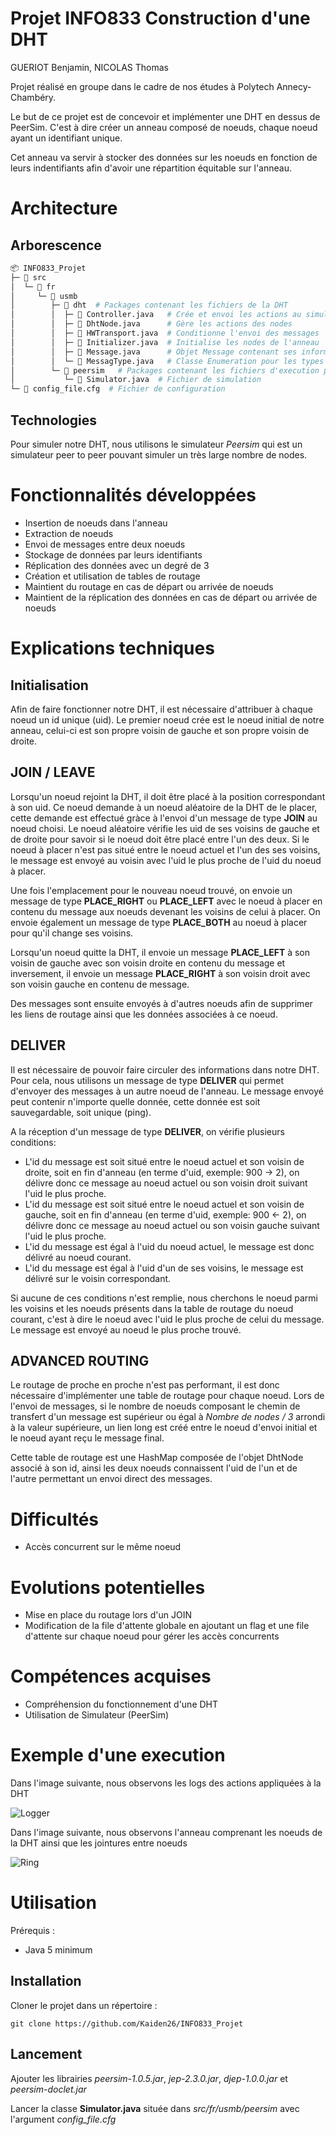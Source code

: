 # Projet INFO833 Construction d'une DHT
GUERIOT Benjamin, NICOLAS Thomas

Projet réalisé en groupe dans le cadre de nos études à Polytech Annecy-Chambéry. 

Le but de ce projet est de concevoir et implémenter une DHT en dessus de PeerSim. C'est à dire créer un anneau composé de noeuds, chaque noeud ayant un identifiant unique.

Cet anneau va servir à stocker des données sur les noeuds en fonction de leurs indentifiants afin d'avoir une répartition équitable sur l'anneau.

# Architecture

## Arborescence

```python
📦 INFO833_Projet
├─ 📁 src
│  └─ 📁 fr
│     └─ 📁 usmb
│        ├─ 📁 dht  # Packages contenant les fichiers de la DHT
│        │  ├─ 📝 Controller.java   # Crée et envoi les actions au simulateur
│        │  ├─ 📝 DhtNode.java      # Gère les actions des nodes
│        │  ├─ 📝 HWTransport.java  # Conditionne l'envoi des messages
│        │  ├─ 📝 Initializer.java  # Initialise les nodes de l'anneau
│        │  ├─ 📝 Message.java      # Objet Message contenant ses informations
│        │  └─ 📝 MessagType.java   # Classe Enumeration pour les types de messages
│        └─ 📁 peersim   # Packages contenant les fichiers d'execution peersim
│           └─ 📝 Simulator.java  # Fichier de simulation
└─ 📝 config_file.cfg  # Fichier de configuration
```

## Technologies

Pour simuler notre DHT, nous utilisons le simulateur *Peersim* qui est un simulateur peer to peer pouvant simuler un très large nombre de nodes.

# Fonctionnalités développées

- Insertion de noeuds dans l'anneau
- Extraction de noeuds
- Envoi de messages entre deux noeuds
- Stockage de données par leurs identifiants
- Réplication des données avec un degré de 3
- Création et utilisation de tables de routage
- Maintient du routage en cas de départ ou arrivée de noeuds
- Maintient de la réplication des données en cas de départ ou arrivée de noeuds

# Explications techniques

## Initialisation

Afin de faire fonctionner notre DHT, il est nécessaire d'attribuer à chaque noeud un id unique (uid). Le premier noeud crée est le noeud initial de notre anneau, celui-ci est son propre voisin de gauche et son propre voisin de droite.

## JOIN / LEAVE

Lorsqu'un noeud rejoint la DHT, il doit être placé à la position correspondant à son uid. Ce noeud demande à un noeud aléatoire de la DHT de le placer, cette demande est effectué gràce à l'envoi d'un message de type **JOIN** au noeud choisi.
Le noeud aléatoire vérifie les uid de ses voisins de gauche et de droite pour savoir si le noeud doit être placé entre l'un des deux. Si le noeud à placer n'est pas situé entre le noeud actuel et l'un des ses voisins, le message est envoyé au voisin avec l'uid le plus proche de l'uid du noeud à placer.

Une fois l'emplacement pour le nouveau noeud trouvé, on envoie un message de type **PLACE_RIGHT** ou **PLACE_LEFT** avec le noeud à placer en contenu du message aux noeuds devenant les voisins de celui à placer. On envoie également un message de type **PLACE_BOTH** au noeud à placer pour qu'il change ses voisins.

Lorsqu'un noeud quitte la DHT, il envoie un message **PLACE_LEFT** à son voisin de gauche avec son voisin droite en contenu du message et inversement, il envoie un message **PLACE_RIGHT** à son voisin droit avec son voisin gauche en contenu de message.

Des messages sont ensuite envoyés à d'autres noeuds afin de supprimer les liens de routage ainsi que les données associées à ce noeud.

## DELIVER

Il est nécessaire de pouvoir faire circuler des informations dans notre DHT. Pour cela, nous utilisons un message de type **DELIVER** qui permet d'envoyer des messages à un autre noeud de l'anneau. Le message envoyé peut contenir n'importe quelle donnée, cette donnée est soit sauvegardable, soit unique (ping).

A la réception d'un message de type **DELIVER**, on vérifie plusieurs conditions: 

- L'id du message est soit situé entre le noeud actuel et son voisin de droite, soit en fin d'anneau (en terme d'uid, exemple: 900 -> 2), on délivre donc ce message au noeud actuel ou son voisin droit suivant l'uid le plus proche.
- L'id du message est soit situé entre le noeud actuel et son voisin de gauche, soit en fin d'anneau (en terme d'uid, exemple: 900 <- 2), on délivre donc ce message au noeud actuel ou son voisin gauche suivant l'uid le plus proche.
- L'id du message est égal à l'uid du noeud actuel, le message est donc délivré au noeud courant.
- L'id du message est égal à l'uid d'un de ses voisins, le message est délivré sur le voisin correspondant.

Si aucune de ces conditions n'est remplie, nous cherchons le noeud parmi les voisins et les noeuds présents dans la table de routage du noeud courant, c'est à dire le noeud avec l'uid le plus proche de celui du message. Le message est envoyé au noeud le plus proche trouvé.

## ADVANCED ROUTING

Le routage de proche en proche n'est pas performant, il est donc nécessaire d'implémenter une table de routage pour chaque noeud. Lors de l'envoi de messages, si le nombre de noeuds composant le chemin de transfert d'un message est supérieur ou égal à *Nombre de nodes / 3* arrondi à la valeur supérieure, un lien long est créé entre le noeud d'envoi initial et le noeud ayant reçu le message final. 

Cette table de routage est une HashMap composée de l'objet DhtNode associé à son id, ainsi les deux noeuds connaissent l'uid de l'un et de l'autre permettant un envoi direct des messages.

# Difficultés

 - Accès concurrent sur le même noeud

# Evolutions potentielles

- Mise en place du routage lors d'un JOIN
- Modification de la file d'attente globale en ajoutant un flag et une file d'attente sur chaque noeud pour gérer les accès concurrents


# Compétences acquises

- Compréhension du fonctionnement d'une DHT
- Utilisation de Simulateur (PeerSim)

# Exemple d'une execution

Dans l'image suivante, nous observons les logs des actions appliquées à la DHT

![Logger](logger.png)

Dans l'image suivante, nous observons l'anneau comprenant les noeuds de la DHT ainsi que les jointures entre noeuds

![Ring](ring.png)

# Utilisation

Prérequis :
- Java 5 minimum

## Installation

Cloner le projet dans un répertoire :

`git clone https://github.com/Kaiden26/INFO833_Projet`

## Lancement

Ajouter les librairies *peersim-1.0.5.jar*, *jep-2.3.0.jar*, *djep-1.0.0.jar* et *peersim-doclet.jar*

Lancer la classe **Simulator.java** située dans *src/fr/usmb/peersim* avec l'argument *config_file.cfg*
